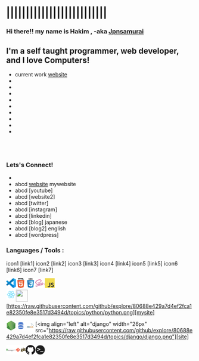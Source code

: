 # ||||||||||||||||||||||||||

### Hi there!! my name is Hakim , -aka [Jpnsamurai][website]

## I'm a self taught programmer, web developer, and I love Computers!

- current work [website]
-
-
-
-
-
-
-
-
-

<br />
<br />

### Lets's Connect! 
-
- abcd [website] mywebsite
- abcd [youtube]
- abcd [website2]
- abcd [twitter]
- abcd [instagram]
- abcd [linkedin]
- abcd [blog] japanese
- abcd [blog2] english
- abcd [wordpress]


### Languages / Tools :
icon1 [link1]
icon2 [link2]
icon3 [link3]
icon4 [link4]
icon5 [link5]
icon6 [link6]
icon7 [link7]

[<img align="left" alt="Visual Studio Code" width="26px" src="https://raw.githubusercontent.com/github/explore/80688e429a7d4ef2fca1e82350fe8e3517d3494d/topics/visual-studio-code/visual-studio-code.png" />][mysite]

[<img align="left" alt="HTML5" width="26px" src="https://raw.githubusercontent.com/github/explore/80688e429a7d4ef2fca1e82350fe8e3517d3494d/topics/html/html.png" />][mysite]

[<img align="left" alt="CSS3" width="26px" src="https://raw.githubusercontent.com/github/explore/80688e429a7d4ef2fca1e82350fe8e3517d3494d/topics/css/css.png" />][mysite]

[<img align="left" alt="Sass" width="26px" src="https://raw.githubusercontent.com/github/explore/80688e429a7d4ef2fca1e82350fe8e3517d3494d/topics/sass/sass.png" />][mysite]

[<img align="left" alt="JavaScript" width="26px" src="https://raw.githubusercontent.com/github/explore/80688e429a7d4ef2fca1e82350fe8e3517d3494d/topics/javascript/javascript.png" />][mysite]
<br/>

[<img align="left" alt="React" width="26px" src="https://raw.githubusercontent.com/github/explore/80688e429a7d4ef2fca1e82350fe8e3517d3494d/topics/react/react.png" />][mysite]

[<img height="32" width="32" src="https://cdn.jsdelivr.net/npm/simple-icons@v6/icons/python.svg" />][mysite]
[https://raw.githubusercontent.com/github/explore/80688e429a7d4ef2fca1e82350fe8e3517d3494d/topics/python/python.png][mysite]

[<img align="left" alt="Node.js" width="26px" src="https://raw.githubusercontent.com/github/explore/80688e429a7d4ef2fca1e82350fe8e3517d3494d/topics/nodejs/nodejs.png" />][mysite]

[<img align="left" alt="SQL" width="26px" src="https://raw.githubusercontent.com/github/explore/80688e429a7d4ef2fca1e82350fe8e3517d3494d/topics/sql/sql.png" />][mysite]

[<img align="left" alt="MySQL" width="26px" src="https://raw.githubusercontent.com/github/explore/80688e429a7d4ef2fca1e82350fe8e3517d3494d/topics/mysql/mysql.png" />][mysite]

[<img align="left" alt="django" width="26px" src="https://raw.githubusercontent.com/github/explore/80688e429a7d4ef2fca1e82350fe8e3517d3494d/topics/django/django.png"][site]

[<img align="left" alt="MongoDB" width="26px" src="https://raw.githubusercontent.com/github/explore/80688e429a7d4ef2fca1e82350fe8e3517d3494d/topics/mongodb/mongodb.png" />][mysite]

[<img align="left" alt="Git" width="26px" src="https://raw.githubusercontent.com/github/explore/80688e429a7d4ef2fca1e82350fe8e3517d3494d/topics/git/git.png" />][mysite]

[<img align="left" alt="GitHub" width="26px" src="https://raw.githubusercontent.com/github/explore/78df643247d429f6cc873026c0622819ad797942/topics/github/github.png" />][mysite]

[<img align="left" alt="Terminal" width="26px" src="https://raw.githubusercontent.com/github/explore/80688e429a7d4ef2fca1e82350fe8e3517d3494d/topics/terminal/terminal.png" />][mysite]



<br />
<br />

<!-- This don't show up juts deffinitions: -->

[mysite]: https://jpnsamurai.com
[website]: https://jpnsamurai.com
[website]: https://jpnsamurai.com
[website]: https://jpnsamurai.com
[website]: https://jpnsamurai.com
[website]: https://jpnsamurai.com
[website]: https://jpnsamurai.com
[website]: https://jpnsamurai.com
[website]: https://jpnsamurai.com
[website]: https://jpnsamurai.com
[website]: https://jpnsamurai.com


